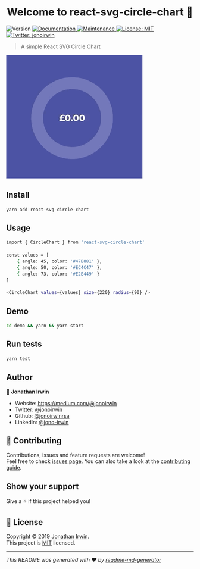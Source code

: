 <h1 align="center">Welcome to react-svg-circle-chart 👋</h1>
<p>
  <img alt="Version" src="https://img.shields.io/badge/version-1.0.0-blue.svg?cacheSeconds=2592000" />
  <a href="https://github.com/jonoirwinrsa/react-svg-circle-chart#readme" target="_blank">
    <img alt="Documentation" src="https://img.shields.io/badge/documentation-yes-brightgreen.svg" />
  </a>
  <a href="https://github.com/jonoirwinrsa/react-svg-circle-chart/graphs/commit-activity" target="_blank">
    <img alt="Maintenance" src="https://img.shields.io/badge/Maintained%3F-yes-green.svg" />
  </a>
  <a href="https://github.com/jonoirwinrsa/react-svg-circle-chart/blob/master/LICENSE" target="_blank">
    <img alt="License: MIT" src="https://img.shields.io/github/license/jonoirwinrsa/react-svg-circle-chart" />
  </a>
  <a href="https://twitter.com/jonoirwin" target="_blank">
    <img alt="Twitter: jonoirwin" src="https://img.shields.io/twitter/follow/jonoirwin.svg?style=social" />
  </a>
</p>

> A simple React SVG Circle Chart

![Demo](animation.gif)

## Install

```sh
yarn add react-svg-circle-chart
```

## Usage

```sh
import { CircleChart } from 'react-svg-circle-chart'

const values = [
    { angle: 45, color: '#47B881' },
    { angle: 50, color: '#EC4C47' },
    { angle: 73, color: '#E2E449' }
]

<CircleChart values={values} size={220} radius={90} />
```

## Demo

```sh
cd demo && yarn && yarn start
```

## Run tests

```sh
yarn test
```

## Author

👤 **Jonathan Irwin**

* Website: https://medium.com/@jonoirwin
* Twitter: [@jonoirwin](https://twitter.com/jonoirwin)
* Github: [@jonoirwinrsa](https://github.com/jonoirwinrsa)
* LinkedIn: [@jono-irwin](https://linkedin.com/in/jono-irwin)

## 🤝 Contributing

Contributions, issues and feature requests are welcome!<br />Feel free to check [issues page](https://github.com/jonoirwinrsa/react-svg-circle-chart/issues). You can also take a look at the [contributing guide]( ).

## Show your support

Give a ⭐️ if this project helped you!

## 📝 License

Copyright © 2019 [Jonathan Irwin](https://github.com/jonoirwinrsa).<br />
This project is [MIT](https://github.com/jonoirwinrsa/react-svg-circle-chart/blob/master/LICENSE) licensed.

***
_This README was generated with ❤️ by [readme-md-generator](https://github.com/kefranabg/readme-md-generator)_
